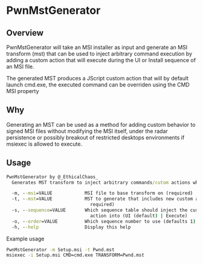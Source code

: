 # PwnMstGenerator

## Overview

PwnMstGenerator will take an MSI installer as input and generate an MSI transform (mst) that can be used to inject arbitrary command execution by adding a custom action that will execute during the UI or Install sequence of an MSI file.

The generated MST produces a JScript custom action that will by default launch cmd.exe, the executed command can be overriden using the CMD MSI property

## Why

Generating an MST can be used as a method for adding custom behavior to signed MSI files without modifying the MSI itself, under the radar persistence or possibly breakout of restricted desktops environments if msiexec is allowed to execute.

## Usage

```cmd
PwnMstGenerator by @_EthicalChaos_
  Generates MST transform to inject arbitrary commands/cutom actions when installing MSI files

  -m, --msi=VALUE            MSI file to base transform on (required)
  -t, --mst=VALUE            MST to generate that includes new custom action (
                               required)
  -s, --sequence=VALUE       Which sequence table should inject the custom
                               action into (UI (default) | Execute)
  -o, --order=VALUE          Which sequence number to use (defaults 1)
  -h, --help                 Display this help
```

Example usage

```cmd
PwnMstGenerator -m Setup.msi -t Pwnd.mst
msiexec -i Setup.msi CMD=cmd.exe TRANSFORM=Pwnd.mst
```
